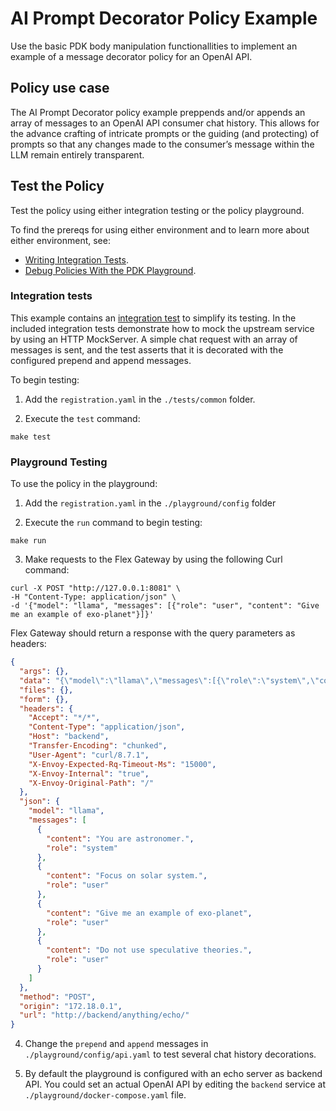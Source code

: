 # AI Prompt Decorator Policy Example
Use the basic PDK body manipulation functionallities to implement an example of a message decorator policy for an OpenAI API.

## Policy use case
The AI Prompt Decorator policy example preppends and/or appends an array of messages to an OpenAI API consumer chat history. 
This allows for the advance crafting of intricate prompts or the guiding (and protecting) of prompts so that any changes made to the consumer’s message within the LLM remain entirely transparent.

## Test the Policy

Test the policy using either integration testing or the policy playground.

To find the prereqs for using either environment and to learn more about either environment, see:

* [Writing Integration Tests](https://docs.mulesoft.com/pdk/latest/policies-pdk-integration-tests).
* [Debug Policies With the PDK Playground](https://docs.mulesoft.com/pdk/latest/policies-pdk-debug-local).

### Integration tests

This example contains an [integration test](./tests/requests.rs) to simplify its testing. In the included integration tests demonstrate how to mock the upstream service by using an HTTP MockServer. A simple chat request with an array of messages is sent, and the test asserts that it is decorated with the configured prepend and append messages.

To begin testing:

1. Add the `registration.yaml` in the `./tests/common` folder.

2. Execute the `test` command:

``` shell
make test
```

### Playground Testing

To use the policy in the playground:

1. Add the `registration.yaml` in the `./playground/config` folder

2. Execute the `run` command to begin testing:

``` shell
make run
```

3. Make requests to the Flex Gateway by using the following Curl command:

```shell
curl -X POST "http://127.0.0.1:8081" \
-H "Content-Type: application/json" \
-d '{"model": "llama", "messages": [{"role": "user", "content": "Give me an example of exo-planet"}]}'
```

Flex Gateway should return a response with the query parameters as headers:

```json
{
  "args": {}, 
  "data": "{\"model\":\"llama\",\"messages\":[{\"role\":\"system\",\"content\":\"You are astronomer.\"},{\"role\":\"user\",\"content\":\"Focus on solar system.\"},{\"role\":\"user\",\"content\":\"Give me an example of exo-planet\"},{\"role\":\"user\",\"content\":\"Do not use speculative theories.\"}]}", 
  "files": {}, 
  "form": {}, 
  "headers": {
    "Accept": "*/*", 
    "Content-Type": "application/json", 
    "Host": "backend", 
    "Transfer-Encoding": "chunked", 
    "User-Agent": "curl/8.7.1", 
    "X-Envoy-Expected-Rq-Timeout-Ms": "15000", 
    "X-Envoy-Internal": "true", 
    "X-Envoy-Original-Path": "/"
  }, 
  "json": {
    "model": "llama",
    "messages": [
      {
        "content": "You are astronomer.", 
        "role": "system"
      }, 
      {
        "content": "Focus on solar system.", 
        "role": "user"
      }, 
      {
        "content": "Give me an example of exo-planet", 
        "role": "user"
      }, 
      {
        "content": "Do not use speculative theories.", 
        "role": "user"
      }
    ]
  }, 
  "method": "POST", 
  "origin": "172.18.0.1", 
  "url": "http://backend/anything/echo/"
}

```

4. Change the `prepend` and `append` messages in `./playground/config/api.yaml` to test several chat history decorations.

5. By default the playground is configured with an echo server as backend API. You could set an actual OpenAI API by editing the `backend` service at `./playground/docker-compose.yaml` file.
